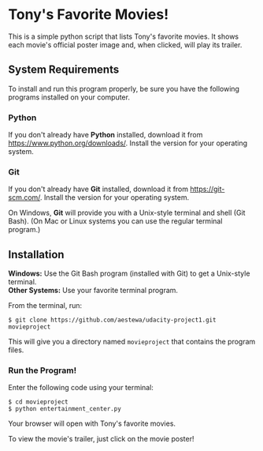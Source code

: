 # Tony's Favorite Movies!
This is a simple python script that lists Tony's favorite movies.  It shows each movie's official poster image and, when clicked, will play its trailer.

## System Requirements

To install and run this program properly, be sure you have the following programs installed on your computer.

### Python
If you don't already have **Python** installed, download it from https://www.python.org/downloads/.
  Install the version for your operating system.
  
### Git
If you don't already have **Git** installed, download it from https://git-scm.com/.  Install the version for your operating system.

On Windows, **Git** will provide you with a Unix-style terminal and shell (Git Bash). 
(On Mac or Linux systems you can use the regular terminal program.)

## Installation

**Windows:** Use the Git Bash program (installed with Git) to get a Unix-style
terminal.<br>
**Other Systems:** Use your favorite terminal program.

From the terminal, run: 

```
$ git clone https://github.com/aestewa/udacity-project1.git movieproject
```
This will give you a directory named `movieproject` that contains the program files.

### Run the Program!

Enter the following code using your terminal:

```
$ cd movieproject
$ python entertainment_center.py
```
Your browser will open with Tony's favorite movies.  

To view the movie's trailer, just click on the movie poster!

